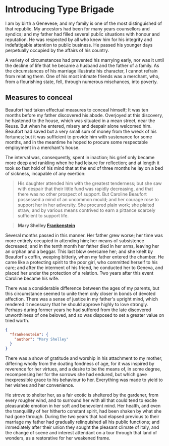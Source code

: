 # Introducing Type Brigade

I am by birth a Genevese; and my family is one of the most distinguished of that republic. My ancestors had been for many years counsellors and syndics; and my father had filled several public situations with honour and reputation. He was respected by all who knew him for his integrity and indefatigable attention to public business. He passed his younger days perpetually occupied by the affairs of his country.

A variety of circumstances had prevented his marrying early, nor was it until the decline of life that he became a husband and the father of a family. As the circumstances of his marriage illustrate his character, I cannot refrain from relating them. One of his most intimate friends was a merchant, who, from a flourishing state, fell, through numerous mischances, into poverty.

## Measures to conceal

Beaufort had taken effectual measures to conceal himself; It was ten months before my father discovered his abode. Overjoyed at this discovery, he hastened to the house, which was situated in a mean street, near the Reuss. But when he entered, misery and despair alone welcomed him. Beaufort had saved but a very small sum of money from the wreck of his fortunes; but it was sufficient to provide him with sustenance for some months, and in the meantime he hoped to procure some respectable employment in a merchant's house.

The interval was, consequently, spent in inaction; his grief only became more deep and rankling when he had leisure for reflection; and at length it took so fast hold of his mind that at the end of three months he lay on a bed of sickness, incapable of any exertion:

> His daughter attended him with the greatest tenderness; but she saw with despair that their little fund was rapidly decreasing, and that there was no other prospect of support. But Caroline Beaufort possessed a mind of an uncommon mould; and her courage rose to support her in her adversity. She procured plain work; she plaited straw; and by various means contrived to earn a pittance scarcely sufficient to support life.

> **Mary Shelley [Frankenstein](http://www.literature.org/authors/shelley-mary/frankenstein/chapter-01.html)**

Several months passed in this manner. Her father grew worse; her time was more entirely occupied in attending him; her means of subsistence decreased; and in the tenth month her father died in her arms, leaving her an orphan and a beggar. This last blow overcame her; and she knelt by Beaufort's coffin, weeping bitterly, when my father entered the chamber. He came like a protecting spirit to the poor girl, who committed herself to his care; and after the interment of his friend, he conducted her to Geneva, and placed her under the protection of a relation. Two years after this event Caroline became his wife.

<div class="pullquote" data-pullquote="He bitterly deplored the false pride which led his friend to a conduct so little worthy of the affection that united them.">
</div>

There was a considerable difference between the ages of my parents, but this circumstance seemed to unite them only closer in bonds of devoted affection. There was a sense of justice in my father's upright mind, which rendered it necessary that he should approve highly to love strongly. Perhaps during former years he had suffered from the late discovered unworthiness of one beloved, and so was disposed to set a greater value on tried worth.

```json
{
  "frankenstein": {
    "author": "Mary Shelley"
  }
}
```

There was a show of gratitude and worship in his attachment to my mother, differing wholly from the doating fondness of age, for it was inspired by reverence for her virtues, and a desire to be the means of, in some degree, recompensing her for the sorrows she had endured, but which gave inexpressible grace to his behaviour to her. Everything was made to yield to her wishes and her convenience.

He strove to shelter her, as a fair exotic is sheltered by the gardener, from every rougher wind, and to surround her with all that could tend to excite pleasurable emotion in her soft and benevolent mind. Her health, and even the tranquillity of her hitherto constant spirit, had been shaken by what she had gone through. During the two years that had elapsed previous to their marriage my father had gradually relinquished all his public functions; and immediately after their union they sought the pleasant climate of italy, and the change of scene and interest attendant on a tour through that land of wonders, as a restorative for her weakened frame.
